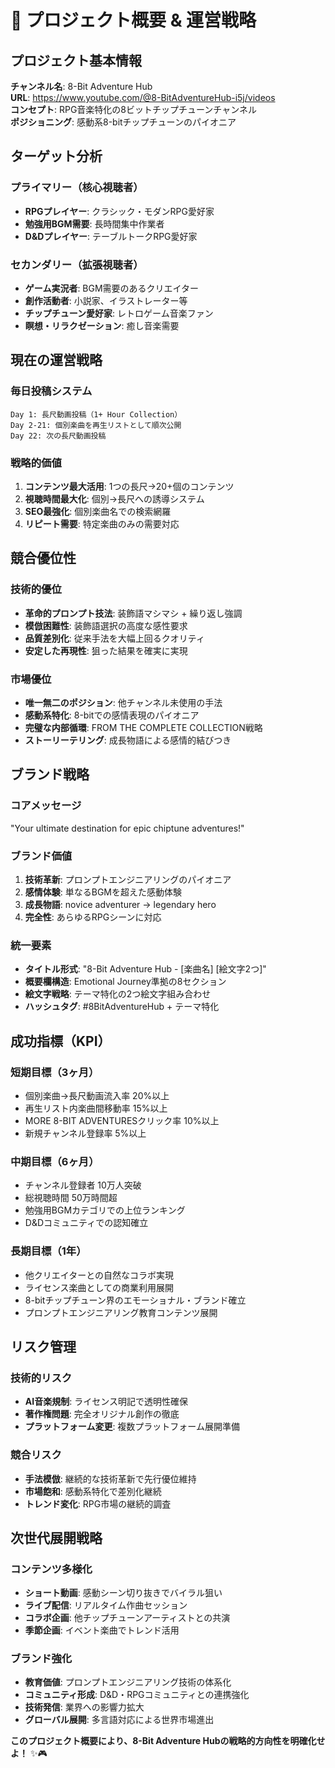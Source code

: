 # 🎯 プロジェクト概要 & 運営戦略

## プロジェクト基本情報

**チャンネル名**: 8-Bit Adventure Hub  
**URL**: https://www.youtube.com/@8-BitAdventureHub-i5j/videos  
**コンセプト**: RPG音楽特化の8ビットチップチューンチャンネル  
**ポジショニング**: 感動系8-bitチップチューンのパイオニア

## ターゲット分析

### プライマリー（核心視聴者）
- **RPGプレイヤー**: クラシック・モダンRPG愛好家
- **勉強用BGM需要**: 長時間集中作業者
- **D&Dプレイヤー**: テーブルトークRPG愛好家

### セカンダリー（拡張視聴者）
- **ゲーム実況者**: BGM需要のあるクリエイター
- **創作活動者**: 小説家、イラストレーター等
- **チップチューン愛好家**: レトロゲーム音楽ファン
- **瞑想・リラクゼーション**: 癒し音楽需要

## 現在の運営戦略

### 毎日投稿システム
```
Day 1: 長尺動画投稿（1+ Hour Collection）
Day 2-21: 個別楽曲を再生リストとして順次公開
Day 22: 次の長尺動画投稿
```

### 戦略的価値
1. **コンテンツ最大活用**: 1つの長尺→20+個のコンテンツ
2. **視聴時間最大化**: 個別→長尺への誘導システム
3. **SEO最強化**: 個別楽曲名での検索網羅
4. **リピート需要**: 特定楽曲のみの需要対応

## 競合優位性

### 技術的優位
- **革命的プロンプト技法**: 装飾語マシマシ + 繰り返し強調
- **模倣困難性**: 装飾語選択の高度な感性要求
- **品質差別化**: 従来手法を大幅上回るクオリティ
- **安定した再現性**: 狙った結果を確実に実現

### 市場優位
- **唯一無二のポジション**: 他チャンネル未使用の手法
- **感動系特化**: 8-bitでの感情表現のパイオニア
- **完璧な内部循環**: FROM THE COMPLETE COLLECTION戦略
- **ストーリーテリング**: 成長物語による感情的結びつき

## ブランド戦略

### コアメッセージ
"Your ultimate destination for epic chiptune adventures!"

### ブランド価値
1. **技術革新**: プロンプトエンジニアリングのパイオニア
2. **感情体験**: 単なるBGMを超えた感動体験
3. **成長物語**: novice adventurer → legendary hero
4. **完全性**: あらゆるRPGシーンに対応

### 統一要素
- **タイトル形式**: "8-Bit Adventure Hub - [楽曲名] [絵文字2つ]"
- **概要欄構造**: Emotional Journey準拠の8セクション
- **絵文字戦略**: テーマ特化の2つ絵文字組み合わせ
- **ハッシュタグ**: #8BitAdventureHub + テーマ特化

## 成功指標（KPI）

### 短期目標（3ヶ月）
- 個別楽曲→長尺動画流入率 20%以上
- 再生リスト内楽曲間移動率 15%以上
- MORE 8-BIT ADVENTURESクリック率 10%以上
- 新規チャンネル登録率 5%以上

### 中期目標（6ヶ月）
- チャンネル登録者 10万人突破
- 総視聴時間 50万時間超
- 勉強用BGMカテゴリでの上位ランキング
- D&Dコミュニティでの認知確立

### 長期目標（1年）
- 他クリエイターとの自然なコラボ実現
- ライセンス楽曲としての商業利用展開
- 8-bitチップチューン界のエモーショナル・ブランド確立
- プロンプトエンジニアリング教育コンテンツ展開

## リスク管理

### 技術的リスク
- **AI音楽規制**: ライセンス明記で透明性確保
- **著作権問題**: 完全オリジナル創作の徹底
- **プラットフォーム変更**: 複数プラットフォーム展開準備

### 競合リスク
- **手法模倣**: 継続的な技術革新で先行優位維持
- **市場飽和**: 感動系特化で差別化継続
- **トレンド変化**: RPG市場の継続的調査

## 次世代展開戦略

### コンテンツ多様化
- **ショート動画**: 感動シーン切り抜きでバイラル狙い
- **ライブ配信**: リアルタイム作曲セッション
- **コラボ企画**: 他チップチューンアーティストとの共演
- **季節企画**: イベント楽曲でトレンド活用

### ブランド強化
- **教育価値**: プロンプトエンジニアリング技術の体系化
- **コミュニティ形成**: D&D・RPGコミュニティとの連携強化
- **技術発信**: 業界への影響力拡大
- **グローバル展開**: 多言語対応による世界市場進出

**このプロジェクト概要により、8-Bit Adventure Hubの戦略的方向性を明確化せよ！** ✨🎮